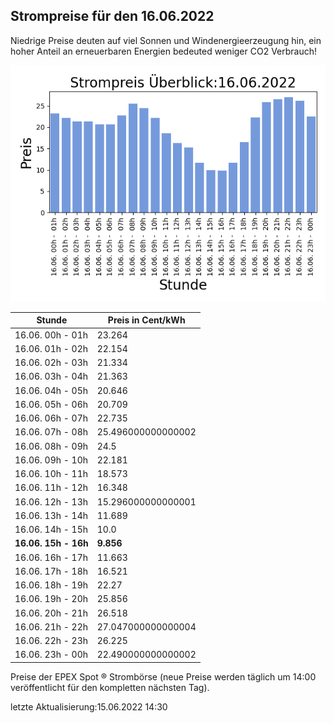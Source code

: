 
## Strompreise für den 16.06.2022

Niedrige Preise deuten auf viel Sonnen und Windenergieerzeugung hin, ein hoher Anteil an erneuerbaren Energien bedeuted weniger CO2 Verbrauch!

![Strompreis übersicht](imgs/strompreis_uebersicht.png)

| Stunde | Preis in Cent/kWh |
|---|---|
| 16.06. 00h -  01h | 23.264 | 
| 16.06. 01h -  02h | 22.154 | 
| 16.06. 02h -  03h | 21.334 | 
| 16.06. 03h -  04h | 21.363 | 
| 16.06. 04h -  05h | 20.646 | 
| 16.06. 05h -  06h | 20.709 | 
| 16.06. 06h -  07h | 22.735 | 
| 16.06. 07h -  08h | 25.496000000000002 | 
| 16.06. 08h -  09h | 24.5 | 
| 16.06. 09h -  10h | 22.181 | 
| 16.06. 10h -  11h | 18.573 | 
| 16.06. 11h -  12h | 16.348 | 
| 16.06. 12h -  13h | 15.296000000000001 | 
| 16.06. 13h -  14h | 11.689 | 
| 16.06. 14h -  15h | 10.0 | 
| **16.06. 15h -  16h** | **9.856** | 
| 16.06. 16h -  17h | 11.663 | 
| 16.06. 17h -  18h | 16.521 | 
| 16.06. 18h -  19h | 22.27 | 
| 16.06. 19h -  20h | 25.856 | 
| 16.06. 20h -  21h | 26.518 | 
| 16.06. 21h -  22h | 27.047000000000004 | 
| 16.06. 22h -  23h | 26.225 | 
| 16.06. 23h -  00h | 22.490000000000002 | 

Preise der EPEX Spot ® Strombörse (neue Preise werden täglich um 14:00 veröffentlicht für den kompletten nächsten Tag).

letzte Aktualisierung:15.06.2022 14:30